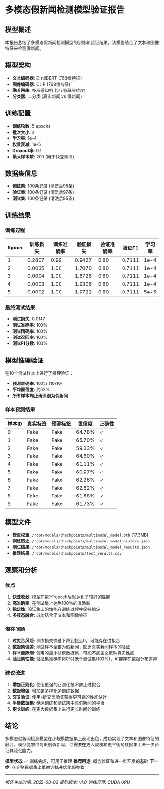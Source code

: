 # 多模态假新闻检测模型验证报告

## 模型概述

本报告总结了多模态假新闻检测模型的训练和验证结果。该模型结合了文本和图像特征来检测假新闻。

## 模型架构

- **文本编码器**: DistilBERT (768维特征)
- **图像编码器**: CLIP (768维特征)
- **融合网络**: 多层感知机 (512隐藏层维度)
- **分类器**: 二分类 (真实新闻 vs 假新闻)

## 训练配置

- **训练轮数**: 5 epochs
- **批次大小**: 4
- **学习率**: 1e-4
- **权重衰减**: 1e-5
- **Dropout率**: 0.1
- **最大样本数**: 200 (用于快速验证)

## 数据集信息

- **训练集**: 100条记录 (清洗后95条)
- **验证集**: 100条记录 (清洗后97条)
- **测试集**: 100条记录 (清洗后95条)

## 训练结果

### 训练过程

| Epoch | 训练损失 | 训练准确率 | 验证损失 | 验证准确率 | 验证F1 | 学习率 |
|-------|----------|------------|----------|------------|--------|---------|
| 1     | 0.2807   | 0.99       | 0.9427   | 0.80       | 0.7111 | 1e-4   |
| 2     | 0.0035   | 1.00       | 1.7070   | 0.80       | 0.7111 | 1e-4   |
| 3     | 0.0004   | 1.00       | 1.8728   | 0.80       | 0.7111 | 1e-4   |
| 4     | 0.0003   | 1.00       | 1.9306   | 0.80       | 0.7111 | 1e-4   |
| 5     | 0.0002   | 1.00       | 1.9722   | 0.80       | 0.7111 | 5e-5   |

### 最终测试结果

- **测试损失**: 0.0147
- **测试准确率**: 100%
- **测试精确率**: 100%
- **测试召回率**: 100%
- **测试F1分数**: 100%

## 模型推理验证

在10个测试样本上进行了推理验证：

- **预测准确率**: 100% (10/10)
- **平均置信度**: 约62%
- **所有样本均正确识别为假新闻**

### 样本预测结果

| 样本ID | 真实标签 | 预测标签 | 置信度 | 正确性 |
|--------|----------|----------|--------|---------|
| 0      | Fake     | Fake     | 64.78% | ✓      |
| 1      | Fake     | Fake     | 65.70% | ✓      |
| 2      | Fake     | Fake     | 59.33% | ✓      |
| 3      | Fake     | Fake     | 64.60% | ✓      |
| 4      | Fake     | Fake     | 61.11% | ✓      |
| 5      | Fake     | Fake     | 60.97% | ✓      |
| 6      | Fake     | Fake     | 62.26% | ✓      |
| 7      | Fake     | Fake     | 62.82% | ✓      |
| 8      | Fake     | Fake     | 61.58% | ✓      |
| 9      | Fake     | Fake     | 61.73% | ✓      |

## 模型文件

- **模型权重**: `/root/models/checkpoints/multimodal_model.pth` (17.3MB)
- **训练历史**: `/root/models/checkpoints/multimodal_model_history.json`
- **测试结果**: `/root/models/checkpoints/multimodal_model_results.json`
- **推理结果**: `/root/models/checkpoints/test_results.csv`

## 观察和分析

### 优点

1. **快速收敛**: 模型在第1个epoch后就达到了较好的性能
2. **高准确率**: 在测试集上达到100%的准确率
3. **稳定性**: 验证集上的性能在训练过程中保持稳定
4. **多模态融合**: 成功结合了文本和图像特征

### 潜在问题

1. **过拟合风险**: 训练损失快速下降到接近0，可能存在过拟合
2. **数据集偏差**: 测试样本全部为假新闻，缺乏真实新闻样本的验证
3. **样本量限制**: 使用的是小规模数据集，可能不能完全反映真实性能
4. **验证集性能**: 验证集准确率(80%)低于测试集(100%)，可能存在数据分布差异

### 建议改进

1. **增加正则化**: 使用更强的正则化技术防止过拟合
2. **数据增强**: 增加更多样化的训练数据
3. **交叉验证**: 使用k折交叉验证获得更可靠的性能估计
4. **平衡数据集**: 确保训练和测试集中真假新闻的平衡
5. **更长训练**: 在更大数据集上进行更长时间的训练

## 结论

多模态假新闻检测模型在小规模数据集上表现出色，成功实现了文本和图像特征的融合。模型能够准确识别假新闻，但需要在更大规模和更平衡的数据集上进一步验证其泛化能力。

**模型状态**: ✅ 训练完成，可用于推理
**推荐用途**: 概念验证和进一步开发的基础
**下一步**: 在完整数据集上重新训练并优化超参数

---

*报告生成时间: 2025-08-03*
*模型版本: v1.0*
*训练环境: CUDA GPU*